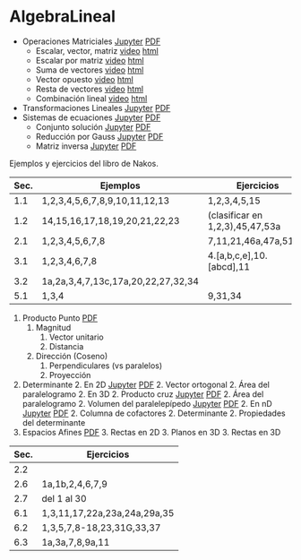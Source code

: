 # AlgebraLineal

* Operaciones Matriciales [Jupyter](AL001.000_Op_matrices.ipynb) [PDF](AL001.000_Op_matrices.pdf)
   * Escalar, vector, matriz <a href="cap02a.mp4">video</a> <a href="cap02a/cap00present.html">html</a>
   * Escalar por matriz <a href="cap02b.mp4">video</a> <a href="cap02b/cap00present.html">html</a>
   * Suma de vectores <a href="cap02c.mp4">video</a> <a href="cap02c/cap00present.html">html</a>
   * Vector opuesto <a href="cap02d.mp4">video</a> <a href="cap02d/cap00present.html">html</a>
   * Resta de vectores <a href="cap02e.mp4">video</a> <a href="cap02e/cap00present.html">html</a>
   * Combinación lineal <a href="cap02f.mp4">video</a> <a href="cap02f/ap00present.html">html</a>
* Transformaciones Lineales [Jupyter](AL002.000_Tr_mat.ipynb) [PDF](AL002.000_Tr_mat.pdf)
* Sistemas de ecuaciones [Jupyter](AL003.000_Sis_ecu.ipynb) [PDF](AL003.000_Sis_ecu.pdf)
   * Conjunto solución  [Jupyter](AL003.300_Conj_sol.ipynb) [PDF](AL003.300_Conj_sol.pdf)
   * Reducción por Gauss  [Jupyter](AL003.500_Gauss.ipynb) [PDF](AL003.500_Gauss.pdf)
   * Matriz inversa [Jupyter](AL_003.700_Inversa.ipynb) [PDF](AL_003.700_Inversa.pdf)

Ejemplos y ejercicios del libro de Nakos.

|Sec.|Ejemplos|Ejercicios|
|----|--------|----------|
|1.1|1,2,3,4,5,6,7,8,9,10,11,12,13|1,2,3,4,5,15|
|1.2|14,15,16,17,18,19,20,21,22,23|(clasificar en 1,2,3),45,47,53a|
|2.1|1,2,3,4,5,6,7,8|7,11,21,46a,47a,51,52|
|3.1|1,2,3,4,6,7,8|4.[a,b,c,e],10.[abcd],11|
|3.2|1a,2a,3,4,7,13c,17a,20,22,27,32,34|
|5.1|1,3,4|9,31,34|
   
1. Producto  Punto [PDF](Producto_punto.pdf)
   1.  Magnitud
        1.  Vector unitario
        1.  Distancia
    1.  Dirección (Coseno)
         1. Perpendiculares (vs paralelos)
         1. Proyección
2. Determinante
   2. En 2D [Jupyter](AL005.00_Det2d.ipynb) [PDF](AL005.00_Det2d.pdf)
        2. Vector ortogonal
        2. Área del paralelogramo
   2. En 3D
        2. Producto cruz  [Jupyter](AL005.300_ProdCruz.ipynb) [PDF](AL005.300_ProdCruz.pdf)
        2. Área del paralelogramo
        2. Volumen del paralelepípedo  [Jupyter](AL005.600_Det3d.ipynb) [PDF](AL005.600_Det3d.pdf)
   2. En nD [Jupyter](AL_005.800_Det.ipynb) [PDF](AL_005.800_Det.pdf)
        2. Columna de cofactores
        2. Determinante
        2. Propiedades del determinante
3. Espacios Afines [PDF](AL_006.000_Rectas_Planos.ipynb)
   3. Rectas en 2D
   3. Planos en 3D
   3. Rectas en 3D
   


|Sec.|Ejercicios|
|----|----------|
|2.2| |
|2.6| 1a,1b,2,4,6,7,9 |
|2.7| del 1 al 30 |
|6.1| 1,3,11,17,22a,23a,24a,29a,35 |
|6.2| 1,3,5,7,8-18,23,31G,33,37 |
|6.3| 1a,3a,7,8,9a,11 |

